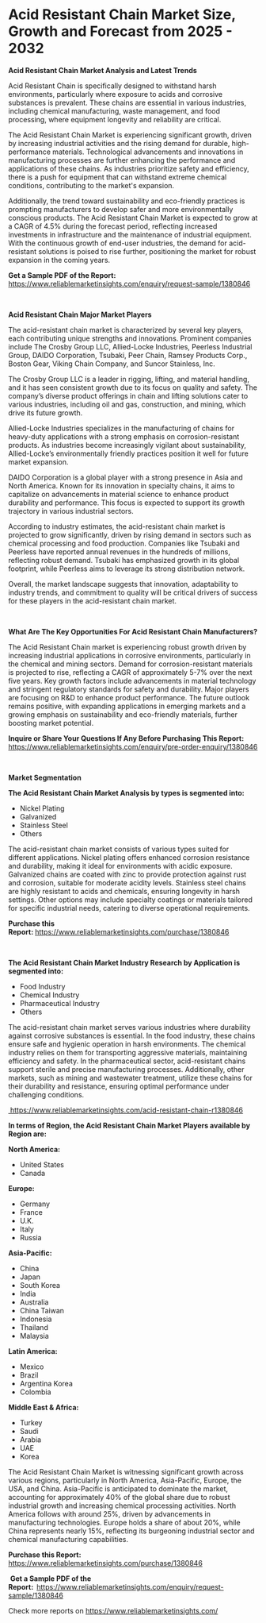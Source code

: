 <p><h1>Acid Resistant Chain Market Size, Growth and Forecast from 2025 - 2032</h1></p><p><strong>Acid Resistant Chain Market Analysis and Latest Trends</strong></p>
<p><p>Acid Resistant Chain is specifically designed to withstand harsh environments, particularly where exposure to acids and corrosive substances is prevalent. These chains are essential in various industries, including chemical manufacturing, waste management, and food processing, where equipment longevity and reliability are critical.</p><p>The Acid Resistant Chain Market is experiencing significant growth, driven by increasing industrial activities and the rising demand for durable, high-performance materials. Technological advancements and innovations in manufacturing processes are further enhancing the performance and applications of these chains. As industries prioritize safety and efficiency, there is a push for equipment that can withstand extreme chemical conditions, contributing to the market's expansion.</p><p>Additionally, the trend toward sustainability and eco-friendly practices is prompting manufacturers to develop safer and more environmentally conscious products. The Acid Resistant Chain Market is expected to grow at a CAGR of 4.5% during the forecast period, reflecting increased investments in infrastructure and the maintenance of industrial equipment. With the continuous growth of end-user industries, the demand for acid-resistant solutions is poised to rise further, positioning the market for robust expansion in the coming years.</p></p>
<p><strong>Get a Sample PDF of the Report:&nbsp;</strong> <a href="https://www.reliablemarketinsights.com/enquiry/request-sample/1380846?utm_campaign=1937&utm_medium=2&utm_source=Github&utm_content=ia&utm_term=24022025&utm_id=acid-resistant-chain">https://www.reliablemarketinsights.com/enquiry/request-sample/1380846</a></p>
<p>&nbsp;</p>
<p><strong>Acid Resistant Chain Major Market Players</strong></p>
<p><p>The acid-resistant chain market is characterized by several key players, each contributing unique strengths and innovations. Prominent companies include The Crosby Group LLC, Allied-Locke Industries, Peerless Industrial Group, DAIDO Corporation, Tsubaki, Peer Chain, Ramsey Products Corp., Boston Gear, Viking Chain Company, and Suncor Stainless, Inc.</p><p>The Crosby Group LLC is a leader in rigging, lifting, and material handling, and it has seen consistent growth due to its focus on quality and safety. The company’s diverse product offerings in chain and lifting solutions cater to various industries, including oil and gas, construction, and mining, which drive its future growth.</p><p>Allied-Locke Industries specializes in the manufacturing of chains for heavy-duty applications with a strong emphasis on corrosion-resistant products. As industries become increasingly vigilant about sustainability, Allied-Locke’s environmentally friendly practices position it well for future market expansion.</p><p>DAIDO Corporation is a global player with a strong presence in Asia and North America. Known for its innovation in specialty chains, it aims to capitalize on advancements in material science to enhance product durability and performance. This focus is expected to support its growth trajectory in various industrial sectors.</p><p>According to industry estimates, the acid-resistant chain market is projected to grow significantly, driven by rising demand in sectors such as chemical processing and food production. Companies like Tsubaki and Peerless have reported annual revenues in the hundreds of millions, reflecting robust demand. Tsubaki has emphasized growth in its global footprint, while Peerless aims to leverage its strong distribution network.</p><p>Overall, the market landscape suggests that innovation, adaptability to industry trends, and commitment to quality will be critical drivers of success for these players in the acid-resistant chain market.</p></p>
<p>&nbsp;</p>
<p><strong>What Are The Key Opportunities For Acid Resistant Chain Manufacturers?</strong></p>
<p><p>The Acid Resistant Chain market is experiencing robust growth driven by increasing industrial applications in corrosive environments, particularly in the chemical and mining sectors. Demand for corrosion-resistant materials is projected to rise, reflecting a CAGR of approximately 5-7% over the next five years. Key growth factors include advancements in material technology and stringent regulatory standards for safety and durability. Major players are focusing on R&D to enhance product performance. The future outlook remains positive, with expanding applications in emerging markets and a growing emphasis on sustainability and eco-friendly materials, further boosting market potential.</p></p>
<p><strong>Inquire or Share Your Questions If Any Before Purchasing This Report:</strong> <a href="https://www.reliablemarketinsights.com/enquiry/pre-order-enquiry/1380846?utm_campaign=1937&utm_medium=2&utm_source=Github&utm_content=ia&utm_term=24022025&utm_id=acid-resistant-chain">https://www.reliablemarketinsights.com/enquiry/pre-order-enquiry/1380846</a></p>
<p>&nbsp;</p>
<p><strong>Market Segmentation</strong></p>
<p><strong>The Acid Resistant Chain Market Analysis by types is segmented into:</strong></p>
<p><ul><li>Nickel Plating</li><li>Galvanized</li><li>Stainless Steel</li><li>Others</li></ul></p>
<p><p>The acid-resistant chain market consists of various types suited for different applications. Nickel plating offers enhanced corrosion resistance and durability, making it ideal for environments with acidic exposure. Galvanized chains are coated with zinc to provide protection against rust and corrosion, suitable for moderate acidity levels. Stainless steel chains are highly resistant to acids and chemicals, ensuring longevity in harsh settings. Other options may include specialty coatings or materials tailored for specific industrial needs, catering to diverse operational requirements.</p></p>
<p><strong>Purchase this Report:&nbsp;</strong><a href="https://www.reliablemarketinsights.com/purchase/1380846?utm_campaign=1937&utm_medium=2&utm_source=Github&utm_content=ia&utm_term=24022025&utm_id=acid-resistant-chain">https://www.reliablemarketinsights.com/purchase/1380846</a></p>
<p>&nbsp;</p>
<p><strong>The Acid Resistant Chain Market Industry Research by Application is segmented into:</strong></p>
<p><ul><li>Food Industry</li><li>Chemical Industry</li><li>Pharmaceutical Industry</li><li>Others</li></ul></p>
<p><p>The acid-resistant chain market serves various industries where durability against corrosive substances is essential. In the food industry, these chains ensure safe and hygienic operation in harsh environments. The chemical industry relies on them for transporting aggressive materials, maintaining efficiency and safety. In the pharmaceutical sector, acid-resistant chains support sterile and precise manufacturing processes. Additionally, other markets, such as mining and wastewater treatment, utilize these chains for their durability and resistance, ensuring optimal performance under challenging conditions.</p></p>
<p><a href="https://www.reliablemarketinsights.com/acid-resistant-chain-r1380846?utm_campaign=1937&utm_medium=2&utm_source=Github&utm_content=ia&utm_term=24022025&utm_id=acid-resistant-chain">&nbsp;https://www.reliablemarketinsights.com/acid-resistant-chain-r1380846</a></p>
<p><strong>In terms of Region, the Acid Resistant Chain Market Players available by Region are:</strong></p>
<p>
    <p> <strong> North America: </strong>
        <ul>
            <li>United States</li>
            <li>Canada</li>
        </ul>
        </p> 
    <p> <strong> Europe: </strong>
        <ul>
            <li>Germany</li>
            <li>France</li>
            <li>U.K.</li>
            <li>Italy</li>
            <li>Russia</li>
        </ul>
        </p> 
    <p> <strong> Asia-Pacific: </strong>
        <ul>
            <li>China</li>
            <li>Japan</li>
            <li>South Korea</li>
            <li>India</li>
            <li>Australia</li>
            <li>China Taiwan</li>
            <li>Indonesia</li>
            <li>Thailand</li>
            <li>Malaysia</li>
        </ul>
        </p> 
    <p> <strong> Latin America: </strong>
        <ul>
            <li>Mexico</li>
            <li>Brazil</li>
            <li>Argentina Korea</li>
            <li>Colombia</li>
        </ul>
        </p> 
    <p> <strong> Middle East & Africa: </strong>
        <ul>
            <li>Turkey</li>
            <li>Saudi</li>
            <li>Arabia</li>
            <li>UAE</li>
            <li>Korea</li>
        </ul>
    </p>
    </p>
<p><p>The Acid Resistant Chain Market is witnessing significant growth across various regions, particularly in North America, Asia-Pacific, Europe, the USA, and China. Asia-Pacific is anticipated to dominate the market, accounting for approximately 40% of the global share due to robust industrial growth and increasing chemical processing activities. North America follows with around 25%, driven by advancements in manufacturing technologies. Europe holds a share of about 20%, while China represents nearly 15%, reflecting its burgeoning industrial sector and chemical manufacturing capabilities.</p></p>
<p><strong>Purchase this Report: </strong><a href="https://www.reliablemarketinsights.com/purchase/1380846?utm_campaign=1937&utm_medium=2&utm_source=Github&utm_content=ia&utm_term=24022025&utm_id=acid-resistant-chain">https://www.reliablemarketinsights.com/purchase/1380846</a></p>
<p>&nbsp;<strong>Get a Sample PDF of the Report:&nbsp;&nbsp;</strong><a href="https://www.reliablemarketinsights.com/enquiry/request-sample/1380846?utm_campaign=1937&utm_medium=2&utm_source=Github&utm_content=ia&utm_term=24022025&utm_id=acid-resistant-chain">https://www.reliablemarketinsights.com/enquiry/request-sample/1380846</a></p>
<p><strong></strong></p>
<p>Check more reports on <a href="https://www.reliablemarketinsights.com/?utm_campaign=1937&utm_medium=2&utm_source=Github&utm_content=ia&utm_term=24022025&utm_id=acid-resistant-chain">https://www.reliablemarketinsights.com/</a></p>
